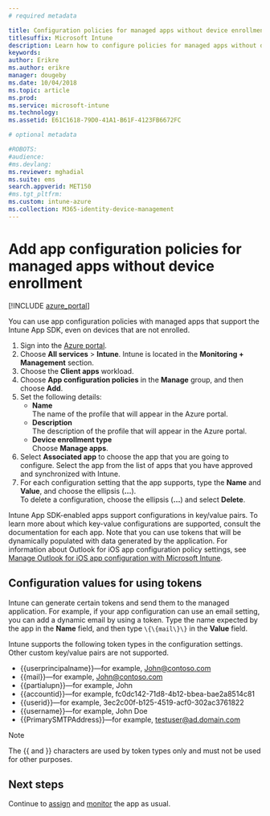 ```yaml
---
# required metadata

title: Configuration policies for managed apps without device enrollment
titlesuffix: Microsoft Intune
description: Learn how to configure policies for managed apps without device enrollment.
keywords:
author: Erikre
ms.author: erikre
manager: dougeby
ms.date: 10/04/2018
ms.topic: article
ms.prod:
ms.service: microsoft-intune
ms.technology:
ms.assetid: E61C1618-79D0-41A1-B61F-4123FB6672FC

# optional metadata 

#ROBOTS:
#audience:
#ms.devlang:
ms.reviewer: mghadial
ms.suite: ems
search.appverid: MET150
#ms.tgt_pltfrm:
ms.custom: intune-azure
ms.collection: M365-identity-device-management
---
```


# Add app configuration policies for managed apps without device enrollment

[!INCLUDE [azure_portal](./includes/azure_portal.md)]

You can use app configuration policies with managed apps that support the Intune App SDK, even on devices that are not enrolled. 

1. Sign into the [Azure portal](https://portal.azure.com).
2. Choose **All services** > **Intune**. Intune is located in the **Monitoring + Management** section.
3. Choose the **Client apps** workload.
4. Choose **App configuration policies** in the **Manage** group, and then choose **Add**.
5. Set the following details:
    - **Name**  
      The name of the profile that will appear in the Azure portal.
    - **Description**  
      The  description of the profile that will appear in the Azure portal.
    - **Device enrollment type**  
      Choose **Manage apps**.
6. Select **Associated app** to choose the app that you are going to configure. Select the app from the list of apps that you have approved and synchronized with Intune.
7. For each configuration setting that the app supports, type the **Name** and **Value**, and choose the ellipsis (**…**).  
    To delete a configuration, choose the ellipsis (**…**) and select **Delete**.  
    
Intune App SDK-enabled apps support configurations in key/value pairs. To learn more about which key-value configurations are supported, consult the documentation for each app. Note that you can use tokens that will be dynamically populated with data generated by the application. For information about Outlook for iOS app configuration policy settings, see [Manage Outlook for iOS app configuration with Microsoft Intune](https://technet.microsoft.com/library/mt813789(v=exchg.150).aspx).

## Configuration values for using tokens

Intune can generate certain tokens and send them to the managed application. For example, if your app configuration can use an email setting, you can add a dynamic email by using a token. Type the name expected by the app in the **Name** field, and then type `\{\{mail\}\}` in the **Value** field.

Intune supports the following token types in the configuration settings. Other custom key/value pairs are not supported.

- \{\{userprincipalname\}\}—for example, John@contoso.com
- \{\{mail\}\}—for example, John@contoso.com
- \{\{partialupn\}\}—for example, John
- \{\{accountid\}\}—for example, fc0dc142-71d8-4b12-bbea-bae2a8514c81
- \{\{userid\}\}—for example, 3ec2c00f-b125-4519-acf0-302ac3761822
- \{\{username\}\}—for example, John Doe
- \{\{PrimarySMTPAddress\}\}—for example, testuser@ad.domain.com


> [!Note]  
> The \{\{ and \}\} characters are used by token types only and must not be used for other purposes.

## Next steps

Continue to [assign](apps-deploy.md) and [monitor](apps-monitor.md) the app as usual.
